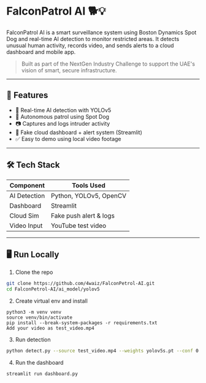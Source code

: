 # FalconPatrol AI 🐕💡

FalconPatrol AI is a smart surveillance system using Boston Dynamics Spot Dog and real-time AI detection to monitor restricted areas. It detects unusual human activity, records video, and sends alerts to a cloud dashboard and mobile app.

> Built as part of the NextGen Industry Challenge to support the UAE's vision of smart, secure infrastructure.

---

## 🎯 Features
- 🧠 Real-time AI detection with YOLOv5
- 🤖 Autonomous patrol using Spot Dog
- 📷 Captures and logs intruder activity
- 📲 Fake cloud dashboard + alert system (Streamlit)
- ✅ Easy to demo using local video footage

---

## 🛠️ Tech Stack
| Component     | Tools Used                   |
|---------------|------------------------------|
| AI Detection  | Python, YOLOv5, OpenCV       |
| Dashboard     | Streamlit                    |
| Cloud Sim     | Fake push alert & logs       |
| Video Input   | YouTube test video           |

---

## 🖥️ Run Locally

1. Clone the repo
```bash
git clone https://github.com/4waiz/FalconPetrol-AI.git
cd FalconPetrol-AI/ai_model/yolov5
```
2. Create virtual env and install
```
python3 -m venv venv
source venv/bin/activate
pip install --break-system-packages -r requirements.txt
Add your video as test_video.mp4
```
3. Run detection
```bash
python detect.py --source test_video.mp4 --weights yolov5s.pt --conf 0.5
```

4. Run the dashboard

```bash
streamlit run dashboard.py
```
